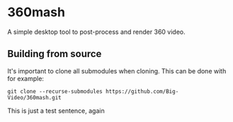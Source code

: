 # 360mash
A simple desktop tool to post-process and render 360 video.

## Building from source

It's important to clone all submodules when cloning. This can be done with for example:

```
git clone --recurse-submodules https://github.com/Big-Video/360mash.git
```

This is just a test sentence, again